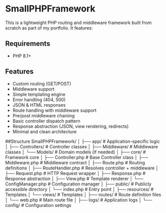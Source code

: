 # SmallPHPFramework
This is a lightweight PHP routing and middleware framework built from scratch as part of my portfolio. It features:

## Requirements
- PHP 8.1+
  
## Features
- Custom routing (GET/POST)
- Middleware support
- Simple templating engine
- Error handling (404, 500)
- JSON & HTML responses
- Route handling with middleware support
- Pre/post middleware chaining
- Basic controller dispatch pattern
- Response abstraction (JSON, view rendering, redirects)
- Minimal and clean architecture
  
##Structure 
SmallPHPFramework/
│
├── app/                        # Application-specific logic
│   ├── Controllers/            # Controller classes
│   ├── Middleware/             # Middleware classes
│   └── Models/                 # Domain models (if needed)
│
├── core/                       # Framework core
│   ├── Controller.php          # Base Controller class
│   ├── Middleware.php          # Middleware contract
│   ├── Route.php               # Routing definitions
│   ├── RouteHandler.php        # Resolves controller + middleware
│   ├── Request.php             # HTTP Request wrapper
│   ├── Response.php            # Response abstraction
│   ├── View.php                # Template renderer
│   └── ConfigManager.php       # Configuration manager
│
├── public/                     # Publicly accessible directory
│   └── index.php               # Entry point
│
├── resources/                  # Templates
│   └── views/                  # Templates
│
├── routes/                     # Route definition files
│   └── web.php                 # Main route file
│
├── logs/                       # Application logs
│
└── config/                     # Configuration settings
